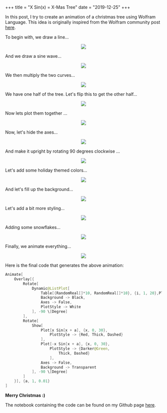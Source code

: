 +++
title = "X Sin(x) = X-Mas Tree"
date = "2019-12-25"
+++

In this post, I try to create an animation of a christmas tree using Wolfram Language. This idea is originally inspired from the Wolfram community post [here](https://community.wolfram.com/groups/-/m/t/175891).

To begin with, we draw a line...

<center><img src="/images/xmas-tree/xmas-1.png"></center>

And we draw a sine wave...

<center><img src="/images/xmas-tree/xmas-2.png"></center>

We then multiply the two curves...

<center><img src="/images/xmas-tree/xmas-3.png"></center>

We have one half of the tree. Let's flip this to get the other half...

<center><img src="/images/xmas-tree/xmas-4.png"></center>

Now lets plot them together ...

<center><img src="/images/xmas-tree/xmas-5.png"></center>

Now, let's hide the axes...

<center><img src="/images/xmas-tree/xmas-6.png"></center>

And make it upright by rotating 90 degrees clockwise ...

<center><img src="/images/xmas-tree/xmas-7.png"></center>

Let's add some holiday themed colors...

<center><img src="/images/xmas-tree/xmas-8.png"></center>

And let's fill up the background...

<center><img src="/images/xmas-tree/xmas-9.png"></center>

Let's add a bit more styling...

<center><img src="/images/xmas-tree/xmas-10.png"></center>

Adding some snowflakes...

<center><img src="/images/xmas-tree/xmas-11.png"></center>

Finally, we animate everything...

<center><img src="/images/xmas-tree/xmas-12.gif"></center>

Here is the final code that generates the above animation:

```java
Animate[
    Overlay[{
        Rotate[
            Dynamic@ListPlot[
                Table[{RandomReal[]*10, RandomReal[]*10}, {i, 1, 20},PlotMarkers -> Style["*", 18],
                Background -> Black,
                Axes -> False,
                PlotStyle -> White
            ], -90 \[Degree]
        ],
        Rotate[
            Show[
                Plot[x Sin[x + a], {x, 0, 30},
                    PlotStyle -> {Red, Thick, Dashed}
                ],
                Plot[-x Sin[x + a], {x, 0, 30},
                    PlotStyle -> {Darker@Green,
                        Thick, Dashed}
                    ],
                Axes -> False,
                Background -> Transparent
            ], -90 \[Degree]
        ]
    }], {a, 1, 0.01}
]
```

**Merry Christmas :)**

The notebook containing the code can be found on my Github page [here](https://github.com/s4m13337/xmas-tree-2019).
